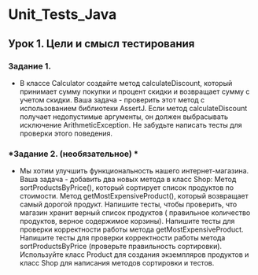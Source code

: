 # Unit_Tests_Java

## Урок 1. Цели и смысл тестирования


### Задание 1. 
* В классе Calculator создайте метод calculateDiscount, который принимает сумму покупки и процент скидки и
возвращает сумму с учетом скидки. Ваша задача - проверить этот метод с использованием библиотеки AssertJ. Если метод
calculateDiscount получает недопустимые аргументы, он должен выбрасывать исключение ArithmeticException. Не забудьте
написать тесты для проверки этого поведения.

### *Задание 2. (необязательное) *
* Мы хотим улучшить функциональность нашего интернет-магазина. Ваша задача - добавить два новых метода в класс Shop:
Метод sortProductsByPrice(), который сортирует список продуктов по стоимости. Метод getMostExpensiveProduct(), который
возвращает самый дорогой продукт. Напишите тесты, чтобы проверить, что магазин хранит верный список продуктов (
правильное количество продуктов, верное содержимое корзины).
Напишите тесты для проверки корректности работы метода getMostExpensiveProduct. Напишите тесты для проверки корректности
работы метода sortProductsByPrice (проверьте правильность сортировки). Используйте класс Product для создания
экземпляров продуктов и класс Shop для написания методов сортировки и тестов.